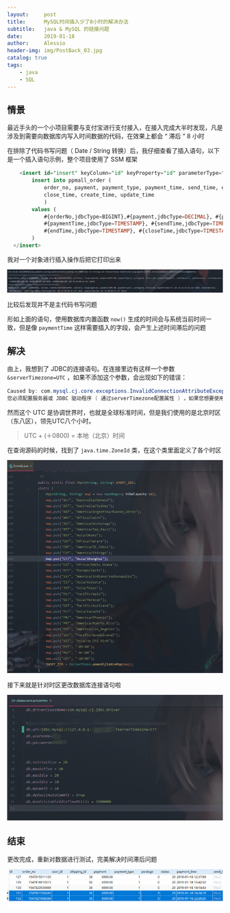 ```yaml
---
layout:     post
title:      MySQL时间插入少了8小时的解决办法
subtitle:   java & MySQL 的链接问题
date:       2019-01-18
author:     Alessio
header-img: img/PostBack_03.jpg
catalog: true
tags:
    - java
    - SQL
---
```

## 情景

最近手头的一个小项目需要与支付宝进行支付接入，在接入完成大半时发现，凡是涉及到需要向数据库内写入时间数据的代码，在效果上都会 “ 滞后 ” 8 小时

在排除了代码书写问题（ Date / String 转换）后，我仔细查看了插入语句，以下是一个插入语句示例，整个项目使用了 SSM 框架
```sql
    <insert id="insert" keyColumn="id" keyProperty="id" parameterType="com.ppmall.pojo.PpmallOrder" useGeneratedKeys="true">
        insert into ppmall_order (
            order_no, payment, payment_type, payment_time, send_time, end_time, 
            close_time, create_time, update_time
            )
        values (
            #{orderNo,jdbcType=BIGINT},#{payment,jdbcType=DECIMAL}, #{paymentType,jdbcType=INTEGER},
            #{paymentTime,jdbcType=TIMESTAMP}, #{sendTime,jdbcType=TIMESTAMP}, 
            #{endTime,jdbcType=TIMESTAMP}, #{closeTime,jdbcType=TIMESTAMP}, now(),now()
        )
  </insert>
```
我对一个对象进行插入操作后把它打印出来

![插入后打印详情](https://raw.githubusercontent.com/Zjianru/zjianru.github.io/master/img/01.png)

比较后发现并不是主代码书写问题

形如上面的语句，使用数据库内置函数 `now()` 生成的时间会与系统当前时间一致，但是像 `paymentTime` 这样需要插入的字段，会产生上述时间滞后的问题


## 解决

由上，我想到了 JDBC的连接语句。在连接里边有这样一个参数 `&serverTimezone=UTC` ，如果不添加这个参数，会出现如下的错误：

```java
Caused by: com.mysql.cj.core.exceptions.InvalidConnectionAttributeException: The server time zone value '�й���׼ʱ��' is unrecognized or represents more than one time zone. You must configure either the server or JDBC driver (via the serverTimezone configuration property) to use a more specifc time zone value if you want to utilize time zone support.
您必须配置服务器或 JDBC 驱动程序 ( 通过serverTimezone配置属性 ) ，如果您想要使用时区支持，则需要使用一个更详细的时区值。
```

然而这个 UTC 是协调世界时，也就是全球标准时间，但是我们使用的是北京时区（东八区），领先UTC八个小时。

>
> UTC + (＋0800) = 本地（北京）时间


在查询源码的时候，找到了 `java.time.ZoneId` 类，在这个类里面定义了各个时区

![时区](https://raw.githubusercontent.com/Zjianru/zjianru.github.io/master/img/CTT.png)

接下来就是针对时区更改数据库连接语句啦

![DB](https://raw.githubusercontent.com/Zjianru/zjianru.github.io/master/img/DB.png)

## 结束

更改完成，重新对数据进行测试，完美解决时间滞后问题

![DB](https://raw.githubusercontent.com/Zjianru/zjianru.github.io/master/img/DB2.png)
